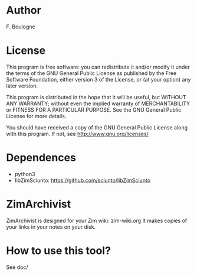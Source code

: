 # Author 
F. Boulogne <fboulogne at april dot org>

# License 

This program is free software: you can redistribute it and/or modify
it under the terms of the GNU General Public License as published by
the Free Software Foundation, either version 3 of the License, or
(at your option) any later version.

This program is distributed in the hope that it will be useful,
but WITHOUT ANY WARRANTY; without even the implied warranty of
MERCHANTABILITY or FITNESS FOR A PARTICULAR PURPOSE.  See the
GNU General Public License for more details.

You should have received a copy of the GNU General Public License
along with this program.  If not, see <http://www.gnu.org/licenses/>

# Dependences
* python3
* libZimSciunto: https://github.com/sciunto/libZimSciunto

# ZimArchivist
ZimArchivist is designed for your Zim wiki: zim-wiki.org
It makes copies of your links in your notes on your disk.

# How to use this tool?
See doc/
